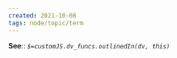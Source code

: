 ```yaml
---
created: 2021-10-08
tags: node/topic/term
---
```




**See**:: 
*`$=customJS.dv_funcs.outlinedIn(dv, this)`*
